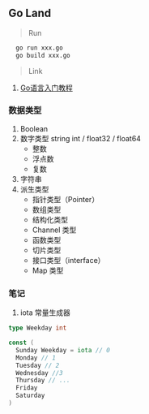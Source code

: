 ## Go Land

> Run

``` bash
  go run xxx.go
  go build xxx.go
```

> Link

1. [Go语言入门教程](http://c.biancheng.net/golang/)

### 数据类型

1. Boolean
2. 数字类型 string int / float32 / float64
    - 整数
    - 浮点数
    - 复数
3. 字符串
4. 派生类型
    - 指针类型（Pointer）
    - 数组类型
    - 结构化类型
    - Channel 类型
    - 函数类型
    - 切片类型
    - 接口类型（interface）
    - Map 类型

### 笔记

1. iota 常量生成器
``` go
type Weekday int

const (
  Sunday Weekday = iota // 0
  Monday // 1
  Tuesday // 2
  Wednesday //3
  Thursday // ...
  Friday
  Saturday
)
```

